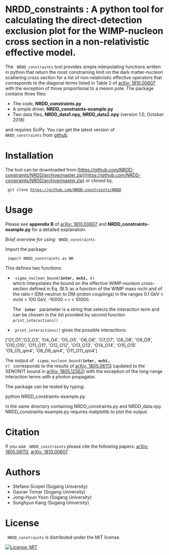# NRDD_constraints : A python tool for calculating the direct-detection exclusion plot for the WIMP-nucleon cross section in a non-relativistic effective model. 

The <code> NRDD_constraints</code> tool provides simple interpolating functions written in python that return the most constraining limit on the dark matter-nucleon scattering cross section for a list of non-relativistic effective operators  that corresponds to the diagonal terms listed in Table 2 of [arXiv: 1810.00607](https://arxiv.org/abs/1810.00607) with the exception of those proportional to a meson pole. The package contains three files:

* The code, **NRDD_constraints.py** 
* A simple driver, **NRDD_constraints-example.py**
* Two data files, **NRDD_data1.npy, NRDD_data2.npy** (version 1.0, October 2018)

and requires SciPy.
You can get the latest version of <code> NRDD_constraints</code> from [github](https://github.com/NRDD-constraints/NRDD).

# Installation

The tool can be downloaded from [https://github.com/NRDD-constraints/NRDD/archive/master.zip](https://github.com/NRDD-constraints/NRDD/archive/master.zip) or cloned by,

<code> git clone https://github.com/NRDD-constraints/NRDD </code>

# Usage

Please see **appendix B** of [arXiv: 1810.00607](https://arxiv.org/abs/1810.00607) and **NRDD_constraints-example.py** for a detailed explanation. 

*Brief overview for using <code>* NRDD_constraints</code>

Import the package:

<code> import NRDD_constraints as NR </code>

This defines two functions:

* <code> sigma_nucleon_bound(**inter, mchi, r**) </code> which interpolates the bound on the effective WIMP-nucleon cross-section defined in Eq. (B.1) as a function of the WIMP mass 
mchi and of the ratio r (DM-neutron to DM-proton couplings) in the ranges 0.1 GeV < mchi < 100 GeV, -10000 < r < 10000.

   The <code> **inter** </code> parameter is a string that selects the interaction term
and can be chosen in the list provided by second function <code> print_interactions() </code>.

* <code> print_interactions()</code> gives the possible interactions:

['O1_O1','O3_O3', 'O4_O4', 'O5_O5', 'O6_O6', 
'O7_O7', 'O8_O8', 'O9_O9', 'O10_O10', 'O11_O11',
'O12_O12', 'O13_O13', 'O14_O14', 'O15_O15'
'O5_O5_qm4', 'O6_O6_qm4', 'O11_O11_qm4'] 

The output of <code> sigma_nucleon_bound(**inter, mchi, r**) </code> corresponds to the results of 
[arXiv: 1805.06113](https://arxiv.org/abs/1805.06113) (updated to
the XENON1T bound in [arXiv: 1805.12562](https://arxiv.org/abs/1805.12562)) with the exception of the long-range interaction terms with a photon propagator. 

The package can be tested by typing:

python NRDD_constraints-example.py

in the same directory containing NRDD_constraints.py and NRDD_data.npy. NRDD_constraints-example.py requires matplotlib to plot the output.



# Citation

If you use <code> NRDD_constraints</code> please cite the following papers: [arXiv: 1805.06113](https://arxiv.org/abs/1805.06113),
[arXiv: 1810.00607](https://arxiv.org/abs/1810.00607)

# Authors

* Stefano Scopel (Sogang University)
* Gaurav Tomar (Sogang University)
* Jong–Hyun Yoon (Sogang University)
* Sunghyun Kang (Sogang University)

# License

<code> NRDD_constraints</code> is distributed under the MIT license.

[![License: MIT](https://img.shields.io/badge/License-MIT-yellow.svg)](https://opensource.org/licenses/MIT)
